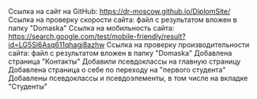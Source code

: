 Ссылка на сайт на GitHub: https://dr-moscow.github.io/DiplomSite/
Ссылка на проверку скорости сайта: файл с результатом вложен в папку "Domaska"
Ссылка на мобильность сайта: https://search.google.com/test/mobile-friendly/result?id=LG5Si6Asq611qhagj8azhw
Ссылка на проверку производительности сайта: файл с результатом вложен в папку "Domaska"
Добавлена страница "Контакты"
Добавили псевдоклассы на главную страницу
Добавлена страница о себе по переходу на "первого студента"
Добавлены псевдоклассы и псевдоэлементы, в том числе на вкладке "Студенты"